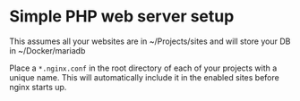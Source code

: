 # Simple PHP web server setup

This assumes all your websites are in ~/Projects/sites and will store your DB in ~/Docker/mariadb

Place a `*.nginx.conf` in the root directory of each of your projects with a unique name.
This will automatically include it in the enabled sites before nginx starts up.
